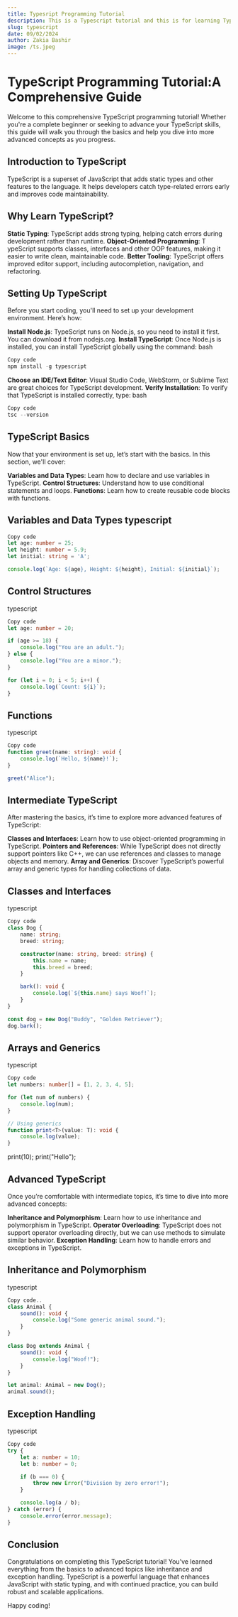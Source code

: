 ```yaml
---
title: Typesript Programming Tutorial
description: This is a Typescript tutorial and this is for learning Typescript language
slug: typescript
date: 09/02/2024
author: Zakia Bashir
image: /ts.jpeg
---
```

# TypeScript Programming Tutorial:A Comprehensive Guide
Welcome to this comprehensive TypeScript programming tutorial! Whether you're a complete beginner or seeking to advance your TypeScript skills, this guide will walk you through the basics and help you dive into more advanced concepts as you progress.

## Introduction to TypeScript
TypeScript is a superset of JavaScript that adds static types and other features to the language. It helps developers catch type-related errors early and improves code maintainability.

## Why Learn TypeScript?
**Static Typing**: 
TypeScript adds strong typing, helping catch errors during development rather than runtime.
**Object-Oriented Programming**: T
ypeScript supports classes, interfaces and other OOP features, making it easier to write clean, maintainable code.
**Better Tooling**: 
TypeScript offers improved editor support, including autocompletion, navigation, and refactoring.
## Setting Up TypeScript
Before you start coding, you'll need to set up your development environment. Here’s how:

 **Install Node.js**:
 TypeScript runs on Node.js, so you need to install it first. You can download it from nodejs.org.
**Install TypeScript**: 
Once Node.js is installed, you can install TypeScript globally using the command:
bash

```ts
Copy code
npm install -g typescript
```
**Choose an IDE/Text Editor**: Visual Studio Code, WebStorm, or Sublime Text are great choices for TypeScript development.
**Verify Installation**: To verify that TypeScript is installed correctly, type:
bash

```ts
Copy code
tsc --version
```
## TypeScript Basics
Now that your environment is set up, let’s start with the basics. In this section, we'll cover:

**Variables and Data Types**: Learn how to declare and use variables in TypeScript.
**Control Structures**: Understand how to use conditional statements and loops.
**Functions**: Learn how to create reusable code blocks with functions.
## Variables and Data Types typescript
```ts
Copy code
let age: number = 25;
let height: number = 5.9;
let initial: string = 'A';

console.log(`Age: ${age}, Height: ${height}, Initial: ${initial}`);
```
## Control Structures
typescript
```ts
Copy code
let age: number = 20;

if (age >= 18) {
    console.log("You are an adult.");
} else {
    console.log("You are a minor.");
}

for (let i = 0; i < 5; i++) {
    console.log(`Count: ${i}`);
}
```
## Functions
typescript
```ts
Copy code
function greet(name: string): void {
    console.log(`Hello, ${name}!`);
}

greet("Alice");
```
## Intermediate TypeScript
After mastering the basics, it’s time to explore more advanced features of TypeScript:

**Classes and Interfaces**: Learn how to use object-oriented programming in TypeScript.
**Pointers and References**: While TypeScript does not directly support pointers like C++, we can use references and classes to manage objects and memory.
**Array and Generics**: Discover TypeScript’s powerful array and generic types for handling collections of data.
## Classes and Interfaces
typescript

```ts
Copy code
class Dog {
    name: string;
    breed: string;

    constructor(name: string, breed: string) {
        this.name = name;
        this.breed = breed;
    }

    bark(): void {
        console.log(`${this.name} says Woof!`);
    }
}

const dog = new Dog("Buddy", "Golden Retriever");
dog.bark();
```
## Arrays and Generics
typescript
```ts
Copy code
let numbers: number[] = [1, 2, 3, 4, 5];

for (let num of numbers) {
    console.log(num);
}

// Using generics
function print<T>(value: T): void {
    console.log(value);
}
```
print<number>(10);
print<string>("Hello");
## Advanced TypeScript
Once you’re comfortable with intermediate topics, it’s time to dive into more advanced concepts:

**Inheritance and Polymorphism**: Learn how to use inheritance and polymorphism in TypeScript.
**Operator Overloading**: TypeScript does not support operator overloading directly, but we can use methods to simulate similar behavior.
**Exception Handling**: Learn how to handle errors and exceptions in TypeScript.
## Inheritance and Polymorphism
typescript

```ts
Copy code..
class Animal {
    sound(): void {
        console.log("Some generic animal sound.");
    }
}

class Dog extends Animal {
    sound(): void {
        console.log("Woof!");
    }
}

let animal: Animal = new Dog();
animal.sound();
```
## Exception Handling
typescript
```ts
Copy code
try {
    let a: number = 10;
    let b: number = 0;

    if (b === 0) {
        throw new Error("Division by zero error!");
    }

    console.log(a / b);
} catch (error) {
    console.error(error.message);
}
```
## Conclusion
Congratulations on completing this TypeScript tutorial! You’ve learned everything from the basics to advanced topics like inheritance and exception handling. TypeScript is a powerful language that enhances JavaScript with static typing, and with continued practice, you can build robust and scalable applications.

Happy coding!